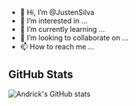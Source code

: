 - 👋 Hi, I’m @JustenSilva
- 👀 I’m interested in ...
- 🌱 I’m currently learning ...
- 💞️ I’m looking to collaborate on ...
- 📫 How to reach me ...

<!---
JustenSilva/JustenSilva is a ✨ special ✨ repository because its `README.md` (this file) appears on your GitHub profile.
You can click the Preview link to take a look at your changes.
--->
GitHub Stats
---
![Andrick's GitHub stats](https://github-readme-stats.vercel.app/api?username=AndrickSilva&show_icons=true&theme=radical)

